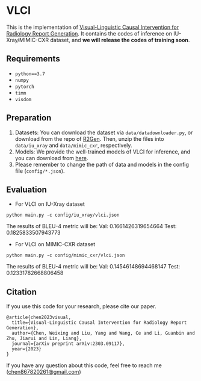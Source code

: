 # VLCI

This is the implementation of [Visual-Linguistic Causal Intervention for Radiology Report Generation](https://arxiv.org/pdf/2303.09117.pdf).
It contains the codes of inference on IU-Xray/MIMIC-CXR dataset, and __we will release the codes of training soon__.


## Requirements
- `python==3.7`
- `numpy`
- `pytorch`
- `timm`
- `visdom`

## Preparation
1. Datasets: 
You can download the dataset via `data/datadownloader.py`, or download from the repo of [R2Gen](https://github.com/cuhksz-nlp/R2Gen).
Then, unzip the files into `data/iu_xray` and `data/mimic_cxr`, respectively. 
2. Models: We provide the well-trained models of VLCI for inference, and you can download from [here](https://1drv.ms/f/s!Ap3RrxWNCbeRpVKJPwM10D3hi4uE?e=O9Gtg3).
3. Please remember to change the path of data and models in the config file (`config/*.json`).

## Evaluation
- For VLCI on IU-Xray dataset 

`python main.py -c config/iu_xray/vlci.json`

The results of BLEU-4 metric will be: Val: 0.1661426319654664 Test: 0.1825833507943773

- For VLCI on MIMIC-CXR dataset

`python main.py -c config/mimic_cxr/vlci.json`

The results of BLEU-4 metric will be: Val: 0.14546148694468147 Test: 0.12331782668806458

## Citation
If you use this code for your research, please cite our paper.

```
@article{chen2023visual,
  title={Visual-Linguistic Causal Intervention for Radiology Report Generation},
  author={Chen, Weixing and Liu, Yang and Wang, Ce and Li, Guanbin and Zhu, Jiarui and Lin, Liang},
  journal={arXiv preprint arXiv:2303.09117},
  year={2023}
}
```

If you have any question about this code, feel free to reach me (chen867820261@gmail.com)